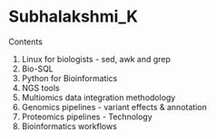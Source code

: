 # Subhalakshmi_K

Contents
1. Linux for biologists - sed, awk and grep 
2. Bio-SQL
3. Python for Bioinformatics
4. NGS tools
5. Multiomics data integration methodology
6. Genomics pipelines - variant effects &  annotation
7. Proteomics pipelines - Technology
8. Bioinformatics workflows
